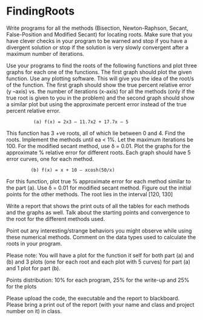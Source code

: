 ﻿# FindingRoots

Write programs for all the methods (Bisection, Newton-Raphson, Secant, False-Position and Modified Secant) for locating roots. Make sure that you have clever checks in your program to be warned and stop if you have a divergent solution or stop if the solution is very slowly convergent after a maximum number of iterations.


Use your programs to find the roots of the following functions and plot three graphs for each one of the functions. The first graph should plot the given function. Use any plotting software. This will give you the idea of the root/s of the function. The first graph should show the true percent relative error (y –axis) vs. the number of iterations (x-axis) for all the methods (only if the true root is given to you in the problem) and the second graph should show a similar plot but using the approximate percent error instead of the true percent relative error.

              (a) f(x) = 2x3 – 11.7x2 + 17.7x – 5

This function has 3 +ve roots, all of which lie between 0 and 4.  Find the roots. Implement the methods until ea < 1%. Let the maximum iterations be 100. For the modified secant method, use δ = 0.01. Plot the graphs for the approximate % relative error for different roots. Each graph should have 5 error curves, one for each method.


             (b) f(x) = x + 10 – xcosh(50/x)

For this function, plot true % approximate error for each method similar to the part (a). Use δ = 0.01 for modified secant method. Figure out the initial points for the other methods. The root lies in the interval [120, 130]

Write a report that shows the print outs of all the tables for each methods and the graphs as well. Talk about the starting points and convergence to the root for the different methods used.

Point out any interesting/strange behaviors you might observe while using these numerical methods. Comment on the data types used to calculate the roots in your program.


Please note: You will have a plot for the function it self for both part (a) and (b) and 3 plots (one for each root and each plot with 5 curves) for part (a) and 1 plot for part (b).

Points distribution: 10% for each program, 25% for the write-up and 25% for the plots

Please upload the code, the executable and the report to blackboard. Please bring a print out of the report (with your name and class and project number on it) in class.

